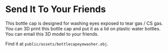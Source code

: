 # Send It To Your Friends

This bottle cap is designed for washing eyes exposed to tear gas / CS gas. You can 3D print this bottle cap and put it as a lid on plastic water bottles. You can email this 3D model to your friends.

Find it at `public/assets/bottlecapeyewasher.obj`.